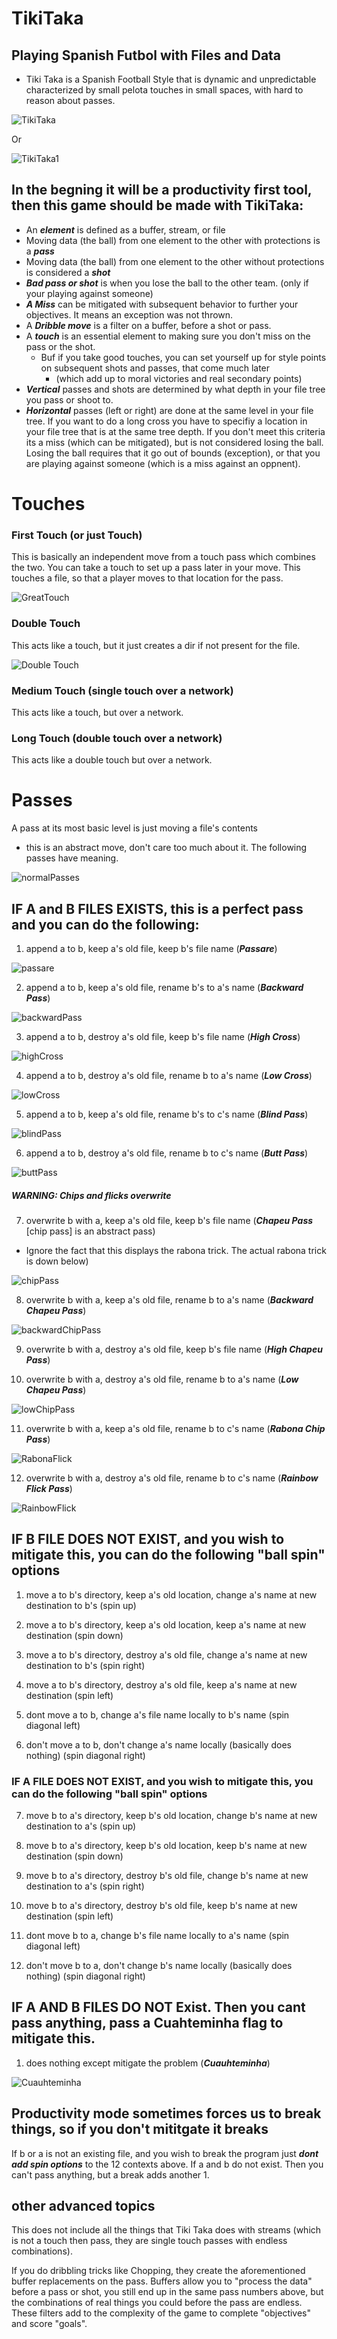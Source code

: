 # TikiTaka
## Playing Spanish Futbol with Files and Data
- Tiki Taka is a Spanish Football Style that is dynamic and unpredictable
characterized by small pelota touches in small spaces, with hard to reason about
passes.

![TikiTaka](https://media.balls.ie/uploads/2013/09/barcatikitaka.gif)

Or

![TikiTaka1](https://github.com/ItsZeusBro/TikiTaka/blob/7ac57e42d912adeb70d8160b4dea3887d6b46c16/Gifs/TikiTaka.gif)

## In the begning it will be a productivity first tool, then this game should be made with TikiTaka:

- An ***element*** is defined as a buffer, stream, or file
- Moving data (the ball) from one element to the other with protections is a ***pass***
- Moving data (the ball) from one element to the other without protections is considered a ***shot***
- ***Bad pass or shot*** is when you lose the ball to the other team. (only if your playing against someone) 
- ***A Miss*** can be mitigated with subsequent behavior to further your objectives. It means an exception was not thrown.
- A ***Dribble move*** is a filter on a buffer, before a shot or pass.
- A ***touch*** is an essential element to making sure you don't miss on the pass or the shot. 
  - Buf if you take good touches, you can set yourself up for style points on subsequent shots and passes, that come much later 
    - (which add up to moral victories and real secondary points)
- ***Vertical***  passes and shots are determined by what depth in your file tree you pass or shoot to.
- ***Horizontal*** passes (left or right) are done at the same level in your file tree. If you want to do a long cross you have to specifiy a location in your file tree that is at the same tree depth.  If you don't meet this criteria its a miss (which can be mitigated), but is not considered losing the ball. Losing the ball requires that it go out of bounds (exception), or that you are playing against someone (which is a miss against an oppnent).


# Touches

### First Touch (or just Touch)
This is basically an independent move from a touch pass which combines the two. You can take a touch to set up a pass later in your move. This touches a file, so that a player moves to that location for the pass.

![GreatTouch](http://www.whoateallthepies.tv/wp-content/uploads/2012/06/1339961258914.gif)


### Double Touch 
This acts like a touch, but it just creates a dir if not present for the file.

![Double Touch](http://25.media.tumblr.com/049d3b7524f8066b328af64d06bb0bfe/tumblr_mp1qinImn11rdvztso1_500.gif)


### Medium Touch (single touch over a network)
This acts like a touch, but over a network.

### Long Touch (double touch over a network)
This acts like a double touch but over a network.

# Passes
A pass at its most basic level is just moving a file's contents 
- this is an abstract move, don't care too much about it. The following passes have meaning.

![normalPasses](https://github.com/ItsZeusBro/TikiTaka/blob/7ac57e42d912adeb70d8160b4dea3887d6b46c16/normalPass.gif)

## IF A and B FILES EXISTS, this is a perfect pass and you can do the following:

1. append a to b, keep a's old file, keep b's file name (***Passare***)

![passare](https://github.com/ItsZeusBro/TikiTaka/blob/be3c654df1625a48a4a05243d1d990ca0b2bd812/Gifs/Passare.gif)


2. append a to b, keep a's old file, rename b's to a's name (***Backward Pass***)

![backwardPass](https://github.com/ItsZeusBro/TikiTaka/blob/be3c654df1625a48a4a05243d1d990ca0b2bd812/Gifs/BackPass.gif)

3. append a to b, destroy a's old file, keep b's file name (***High Cross***)

![highCross](https://github.com/ItsZeusBro/TikiTaka/blob/7ac57e42d912adeb70d8160b4dea3887d6b46c16/Gifs/highCross.gif)

4. append a to b, destroy a's old file, rename b to a's name (***Low Cross***)

![lowCross](https://github.com/ItsZeusBro/TikiTaka/blob/7ac57e42d912adeb70d8160b4dea3887d6b46c16/Gifs/lowcross.gif)

5. append a to b, keep a's old file, rename b's to c's name (***Blind Pass***)

![blindPass](https://github.com/ItsZeusBro/TikiTaka/blob/7ac57e42d912adeb70d8160b4dea3887d6b46c16/Gifs/blindpass.gif)

6. append a to b, destroy a's old file, rename b to c's name (***Butt Pass***)

![buttPass](https://github.com/ItsZeusBro/TikiTaka/blob/7ac57e42d912adeb70d8160b4dea3887d6b46c16/Gifs/buttpass.gif)

##### WARNING: Chips and flicks overwrite

7. overwrite b with a, keep a's old file, keep b's file name (***Chapeu Pass*** [chip pass] is an abstract pass) 
  - Ignore the fact that this displays the rabona trick. The actual rabona trick is down below)

![chipPass](https://github.com/ItsZeusBro/TikiTaka/blob/7ac57e42d912adeb70d8160b4dea3887d6b46c16/Gifs/chip.gif)

8. overwrite b with a, keep a's old file, rename b to a's name (***Backward Chapeu Pass***)

![backwardChipPass](https://github.com/ItsZeusBro/TikiTaka/blob/7ac57e42d912adeb70d8160b4dea3887d6b46c16/Gifs/chippass.gif)

9. overwrite b with a, destroy a's old file, keep b's file name (***High Chapeu Pass***)

10. overwrite b with a, destroy a's old file, rename b to a's name (***Low Chapeu Pass***)

![lowChipPass](https://github.com/ItsZeusBro/TikiTaka/blob/786ef0f0dc08a2572688cf82b39153e4fff5b177/Gifs/lowchip.gif)

11. overwrite b with a, keep a's old file, rename b to c's name (***Rabona Chip Pass***)

![RabonaFlick](https://github.com/ItsZeusBro/TikiTaka/blob/786ef0f0dc08a2572688cf82b39153e4fff5b177/Gifs/Rabona.gif)

12. overwrite b with a, destroy a's old file, rename b to c's name (***Rainbow Flick Pass***)

![RainbowFlick](https://github.com/ItsZeusBro/TikiTaka/blob/786ef0f0dc08a2572688cf82b39153e4fff5b177/Gifs/rainbow.gif)



## IF B FILE DOES NOT EXIST, and you wish to mitigate this, you can do the following "ball spin" options

1. move a to b's directory, keep a's old location, change a's name at new destination to b's (spin up)


2. move a to b's directory, keep a's old location, keep a's name at new destination (spin down)


3. move a to b's directory, destroy a's old file, change a's name at new destination to b's (spin right)


4. move a to b's directory, destroy a's old file,  keep a's name at new destination (spin left)


5. dont move a to b, change a's file name locally to b's name (spin diagonal left)


6. don't move a to b, don't change a's name locally (basically does nothing) (spin diagonal right)

### IF A FILE DOES NOT EXIST, and you wish to mitigate this, you can do the following "ball spin" options

7. move b to a's directory, keep b's old location, change b's name at new destination to a's (spin up)


8. move b to a's directory, keep b's old location, keep b's name at new destination (spin down)


9. move b to a's directory, destroy b's old file, change b's name at new destination to a's (spin right)


10. move b to a's directory, destroy b's old file,  keep b's name at new destination (spin left)


11. dont move b to a, change b's file name locally to a's name (spin diagonal left)


12. don't move b to a, don't change b's name locally (basically does nothing) (spin diagonal right)


## IF A AND B FILES DO NOT Exist. Then you cant pass anything, pass a Cuahteminha flag to mitigate this.

1. does nothing except mitigate the problem (***Cuauhteminha***)

![Cuauhteminha](https://github.com/ItsZeusBro/TikiTaka/blob/786ef0f0dc08a2572688cf82b39153e4fff5b177/Gifs/Cuauhteminha.gif)


## Productivity mode sometimes forces us to break things, so if you don't mititgate it breaks
If b or a is not an existing file, and you wish to break the program just ***dont add spin options*** to the 12 contexts above.
If a and b do not exist. Then you can't pass anything, but a break adds another 1.


## other advanced topics
This does not include all the things that Tiki Taka does with streams (which is not a touch then pass, they are single touch passes with endless combinations).

If you do dribbling tricks like Chopping, they create the aforementioned buffer replacements on the pass. Buffers allow you to "process the data" before a pass or shot, you still end up in the same pass numbers above, but the combinations of real things you could before the pass are endless. These filters add to the complexity of the game to complete "objectives" and score "goals".


